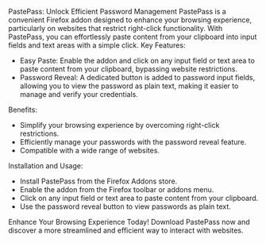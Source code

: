 PastePass: Unlock Efficient Password Management
PastePass is a convenient Firefox addon designed to enhance your browsing experience, particularly on websites that restrict right-click functionality. With PastePass, you can effortlessly paste content from your clipboard into input fields and text areas with a simple click.
Key Features:
- Easy Paste: Enable the addon and click on any input field or text area to paste content from your clipboard, bypassing website restrictions.
- Password Reveal: A dedicated button is added to password input fields, allowing you to view the password as plain text, making it easier to manage and verify your credentials.

Benefits:
- Simplify your browsing experience by overcoming right-click restrictions.
- Efficiently manage your passwords with the password reveal feature.
- Compatible with a wide range of websites.

Installation and Usage:
- Install PastePass from the Firefox Addons store.
- Enable the addon from the Firefox toolbar or addons menu.
- Click on any input field or text area to paste content from your clipboard.
- Use the password reveal button to view passwords as plain text.

Enhance Your Browsing Experience Today!
Download PastePass now and discover a more streamlined and efficient way to interact with websites.
